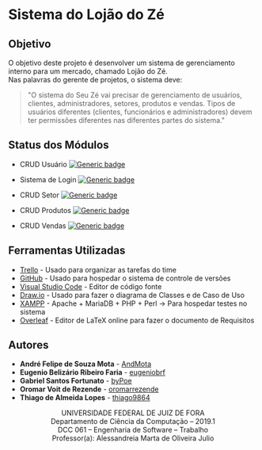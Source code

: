 # Sistema do Lojão do Zé

## Objetivo

O objetivo deste projeto é desenvolver um sistema de gerenciamento interno para um mercado, chamado Lojão do Zé.<br/>
Nas palavras do gerente de projetos, o sistema deve:<br/>
>"O sistema do Seu Zé vai precisar de gerenciamento de usuários, clientes, administradores, setores, produtos e vendas. Tipos de usuários diferentes (clientes, funcionários e administradores) devem ter permissões diferentes nas diferentes partes do sistema."<br/>

## Status dos Módulos
* CRUD Usuário [![Generic badge](https://img.shields.io/badge/status-Ready-green.svg)](https://shields.io/)

* Sistema de Login [![Generic badge](https://img.shields.io/badge/status-Ready-green.svg)](https://shields.io/)

* CRUD Setor [![Generic badge](https://img.shields.io/badge/status-Development-red.svg)](https://shields.io/)

* CRUD Produtos [![Generic badge](https://img.shields.io/badge/status-Development-red.svg)](https://shields.io/)

* CRUD Vendas [![Generic badge](https://img.shields.io/badge/status-Development-red.svg)](https://shields.io/)

## Ferramentas Utilizadas

* [Trello](https://trello.com/) - Usado para organizar as tarefas do time
* [GitHub](https://github.com/) - Usado para hospedar o sistema de controle de versões
* [Visual Studio Code](https://code.visualstudio.com/) - Editor de código fonte
* [Draw.io](https://www.draw.io/) - Usado para fazer o diagrama de Classes e de Caso de Uso
* [XAMPP](https://www.apachefriends.org/pt_br/index.html) - Apache + MariaDB + PHP + Perl -> Para hospedar testes no sistema
* [Overleaf](https://pt.overleaf.com/) - Editor de LaTeX online para fazer o documento de Requisitos

## Autores

* **André Felipe de Souza Mota** - [AndMota](https://github.com/AndMota)
* **Eugenio Belizário Ribeiro Faria** - [eugeniobrf](https://github.com/eugeniobrf)
* **Gabriel Santos Fortunato** - [byPoe](https://github.com/byPoe)
* **Oromar Voit de Rezende** - [oromarrezende](https://github.com/oromarrezende)
* **Thiago de Almeida Lopes** - [thiago9864](https://github.com/thiago9864)


<p align="center">
UNIVERSIDADE FEDERAL DE JUIZ DE FORA<br/>
Departamento de Ciência da Computação – 2019.1<br/>
DCC 061 – Engenharia de Software – Trabalho<br/>
Professor(a): Alessandreia Marta de Oliveira Julio
</p>